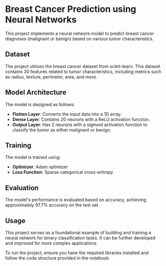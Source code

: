 # Breast Cancer Prediction using Neural Networks

This project implements a neural network model to predict breast cancer diagnoses (malignant or benign) based on various tumor characteristics.

## Dataset

The project utilizes the breast cancer dataset from scikit-learn. This dataset contains 30 features related to tumor characteristics, including metrics such as radius, texture, perimeter, area, and more.

## Model Architecture

The model is designed as follows:

- **Flatten Layer**: Converts the input data into a 1D array.
- **Dense Layer**: Contains 20 neurons with a ReLU activation function.
- **Output Layer**: Has 2 neurons with a sigmoid activation function to classify the tumor as either malignant or benign.

## Training

The model is trained using:
- **Optimizer**: Adam optimizer
- **Loss Function**: Sparse categorical cross-entropy

## Evaluation

The model's performance is evaluated based on accuracy, achieving approximately 97.7% accuracy on the test set.

## Usage

This project serves as a foundational example of building and training a neural network for binary classification tasks. It can be further developed and improved for more complex applications.

To run the project, ensure you have the required libraries installed and follow the code structure provided in the notebook.
